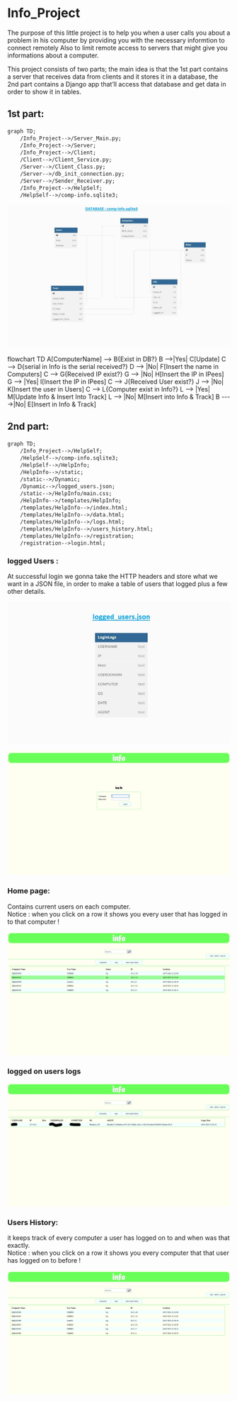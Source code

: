 # Info_Project
The purpose of this little project is to help you when a user calls you about a problem in his computer by providing you with the necessary informtion to connect remotely
Also to limit remote access to servers that might give you informations about a computer.

This project consists of two parts; the main idea is that the 1st part contains a server that receives data from clients and it stores it in a database, 
the 2nd part contains a Django app that’ll access that database and get data in order to show it in tables.

## 1st part: 

```mermaid
graph TD;
    /Info_Project-->/Server_Main.py;
    /Info_Project-->/Server;
    /Info_Project-->/Client;
    /Client-->/Client_Service.py;
    /Server-->/Client_Class.py;
    /Server-->/db_init_connection.py;
    /Server-->/Sender_Receiver.py;
    /Info_Project-->/HelpSelf;
    /HelpSelf-->/comp-info.sqlite3;
```
 
![comp-info](/assets/images/comp-info.jpg)

flowchart TD
    A[ComputerName] --> B{Exist in DB?}
    B -->|Yes| C[Update]
    C --> D{serial in Info is the serial received?}
    D --> |No| F[Insert the name in Computers]
    C --> G{Received IP exist?}
    G --> |No| H[Insert the IP in IPees]
    G --> |Yes| I[Insert the IP in IPees]
    C --> J{Received User exist?}
    J --> |No| K[Insert the user in Users]
    C --> L{Computer exist in Info?}
    L --> |Yes| M[Update Info & Insert Into Track]
    L --> |No| M[Insert into Info & Track]
    B ---->|No| E[Insert in Info & Track]

## 2nd part: 

```mermaid
graph TD;
    /Info_Project-->/HelpSelf;
    /HelpSelf-->/comp-info.sqlite3;
    /HelpSelf-->/HelpInfo;
    /HelpInfo-->/static;
    /static-->/Dynamic;
    /Dynamic-->/logged_users.json;
    /static-->/HelpInfo/main.css;
    /HelpInfo-->/templates/HelpInfo;
    /templates/HelpInfo-->/index.html;
    /templates/HelpInfo-->/data.html;
    /templates/HelpInfo-->/logs.html;
    /templates/HelpInfo-->/users_history.html;
    /templates/HelpInfo-->/registration;
    /registration-->login.html;
```
### logged Users :

At successful login we gonna take the HTTP headers and store what we want in a JSON file, 
in order to make a table of users that logged plus a few other details.

![logged-users](/assets/images/logged_users.jpg)

![login-page](/assets/images/login.jpg)
### Home page:
Contains current users on each computer.<br/>
Notice : when you click on a row it shows you every user that has logged in to that computer !

![computers](/assets/images/COMPUTERS.jpg)

### logged on users logs

![logs](/assets/images/LOGS.jpg)

### Users History:
it keeps track of every computer a user has logged on to and when was that exactly.<br/>
Notice : when you click on a row it shows you every computer that that user has logged on to before !

![Users-History](/assets/images/USERS_HISTORY.jpg)
